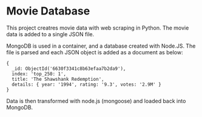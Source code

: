# Movie Database

This project creatres movie data with web scraping in Python.
The movie data is added to a single JSON file.


MongoDB is used in a container, and a database created with Node.JS.
The file is parsed and each JSON object is added as a document as below:
```
{
  _id: ObjectId('6630f3341c8b63efaa7b2da9'),
  index: 'top_250: 1',
  title: 'The Shawshank Redemption',
  details: { year: '1994', rating: '9.3', votes: '2.9M' }
}
```

Data is then transformed with node.js (mongoose) and loaded back into MongoDB.


